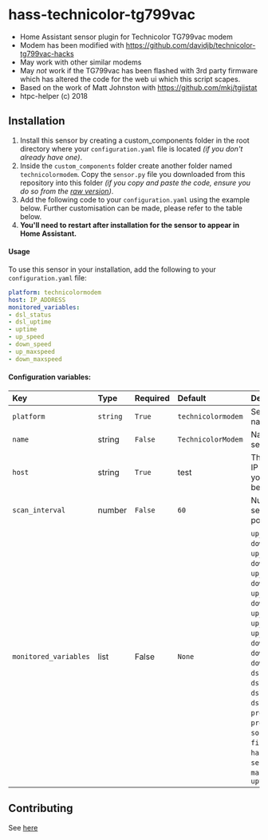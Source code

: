 # hass-technicolor-tg799vac
- Home Assistant sensor plugin for Technicolor TG799vac modem
- Modem has been modified with https://github.com/davidjb/technicolor-tg799vac-hacks
- May work with other similar modems
- May *not* work if the TG799vac has been flashed with 3rd party firmware which has altered the code for the web ui which this script scapes.
- Based on the work of Matt Johnston with https://github.com/mkj/tgiistat
- htpc-helper (c) 2018

## Installation

1. Install this sensor by creating a custom_components folder in the root directory where your `configuration.yaml` file is located *(if you don't already have one)*.
2. Inside the `custom_components` folder create another folder named `technicolormodem`. Copy the `sensor.py` file you downloaded from this repository into this folder *(if you copy and paste the code, ensure you do so from the [raw version](https://raw.githubusercontent.com/htpc-helper/hass-technicolor-tg799vac/master/custom_components/technicolormodem/sensor.py))*.
3. Add the following code to your `configuration.yaml` using the example below. Further customisation can be made, please refer to the table below.
4. **You'll need to restart after installation for the sensor to appear in Home Assistant.**

#### Usage

To use this sensor in your installation, add the following to your `configuration.yaml` file:

``` yaml
platform: technicolormodem
host: IP_ADDRESS
monitored_variables:
- dsl_status
- dsl_uptime
- uptime
- up_speed
- down_speed
- up_maxspeed
- down_maxspeed
```

#### Configuration variables:
| Key | Type | Required | Default | Description |
| :--- | :--- | :--- | :--- | :--- |
| `platform` | `string` | `True` | `technicolormodem` | Sensor platform name.
| `name ` | string | `False` | `TechnicolorModem` | Name of the sensor.
| `host` | string | `True` | test | The hostname or IP address where your modem can be reached.
| `scan_interval` | number | `False` | `60` | Number of seconds between polls. Default `60`
| `monitored_variables` | list | False | `None` | `up_speed`, `down_speed`, `up_maxspeed`, `down_maxspeed`, `up_power`, `down_power`, `up_noisemargin`, `down_noisemargin`, `up_attenuation1`, `up_attenuation2`, `up_attenuation3`, `down_attenuation1`, `down_attenuation2`, `down_attenuation3`, `dsl_uptime`, `dsl_mode`, `dsl_type`, `dsl_status`, `product_vendor`, `product_name`, `software_version`, `firmware_version`, `hardware_version`, `serial_number`, `mac_address`, `uptime`





## Contributing
See [here](https://github.com/htpc-helper/hass-technicolor-tg799vac/blob/master/CONTRIBUTING.md)
